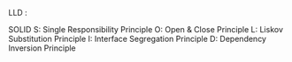 LLD :

SOLID
S: Single Responsibility Principle
O: Open & Close Principle
L: Liskov Substitution Principle
I: Interface Segregation Principle
D: Dependency Inversion Principle

